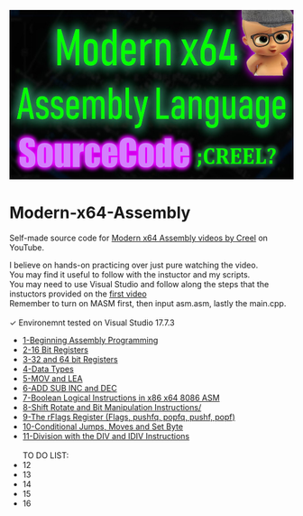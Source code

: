 <img src="/img/background.jpg" width="600" height="300"></img>
# Modern-x64-Assembly
Self-made source code for [Modern x64 Assembly videos by Creel](https://www.youtube.com/playlist?list=PLKK11Ligqitg9MOX3-0tFT1Rmh3uJp7kA) on YouTube. <br>

I believe on hands-on practicing over just pure watching the video.<br>
You may find it useful to follow with the instuctor and my scripts.<br>
You may need to use Visual Studio and follow along the steps that the instuctors provided on the [first video](https://www.youtube.com/watch?v=rxsBghsrvpI)<br>
Remember to turn on MASM first, then input asm.asm, lastly the main.cpp.<Br>
<Br>
✓ Environemnt tested on Visual Studio 17.7.3<br>

- [1-Beginning Assembly Programming](https://github.com/RemusDBD/Modern-x64-Assembly/blob/main/1-Beginning%20Assembly%20Programming/README.md)
- [2-16 Bit Registers](https://github.com/RemusDBD/Modern-x64-Assembly/blob/main/2-16%20Bit%20Registers/Readme.MD)
- [3-32 and 64 bit Registers](https://github.com/RemusDBD/Modern-x64-Assembly/blob/main/3-32%20and%2064%20bit%20Registers/Readme.md)
- [4-Data Types](https://github.com/RemusDBD/Modern-x64-Assembly/blob/main/4-Data%20Types/Readme.md)
- [5-MOV and LEA](https://github.com/RemusDBD/Modern-x64-Assembly/blob/main/5-MOV%20and%20LEA/Readme.md)
- [6-ADD SUB INC and DEC](https://github.com/RemusDBD/Modern-x64-Assembly/blob/main/6-ADD%20SUB%20INC%20and%20DEC/Readme.md)
- [7-Boolean Logical Instructions in x86 x64 8086 ASM](https://github.com/RemusDBD/Modern-x64-Assembly/blob/main/7-Boolean%20Logical%20Instructions%20in%20x86%20x64%208086%20ASM/Readme.md)
- [8-Shift Rotate and Bit Manipulation Instructions/](https://github.com/RemusDBD/Modern-x64-Assembly/blob/main/8-Shift%20Rotate%20and%20Bit%20Manipulation%20Instructions/Readme.md)
- [9-The rFlags Register (Flags, pushfq, popfq, pushf, popf)](https://github.com/RemusDBD/Modern-x64-Assembly/blob/main/9-The%20rFlags%20Register%20(Flags%2C%20pushfq%2C%20popfq%2C%20pushf%2C%20popf)/Readme.md)
- [10-Conditional Jumps, Moves and Set Byte](https://github.com/RemusDBD/Modern-x64-Assembly/blob/main/10-Conditional%20Jumps%2C%20Moves%20and%20Set%20Byte/Readme.md)
- [11-Division with the DIV and IDIV Instructions](https://github.com/RemusDBD/Modern-x64-Assembly/blob/main/11-Division%20with%20the%20DIV%20and%20IDIV%20Instructions/Readme.md)
  <BR>
  <bR>
TO DO LIST:
- 12
- 13
- 14
- 15
- 16



